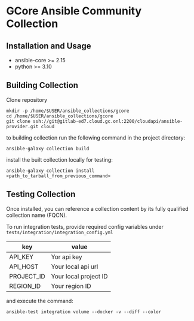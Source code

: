 # GCore Ansible Community Collection
## Installation and Usage
- ansible-core >= 2.15
- python >= 3.10


## Building Collection 
Clone repository
```
mkdir -p /home/$USER/ansible_collections/gcore
cd /home/$USER/ansible_collections/gcore
git clone ssh://git@gitlab-ed7.cloud.gc.onl:2200/cloudapi/ansible-provider.git cloud
```

to building collection run the following command in the project directory:

```
ansible-galaxy collection build
```

install the built collection locally for testing:

```
ansible-galaxy collection install <path_to_tarball_from_previous_command>
```


## Testing Collection 

Once installed, you can reference a collection content by its fully qualified collection name (FQCN).

To run integration tests, provide required config variables under `tests/integration/integration_config.yml`

| key              | value                 |
|------------------|-----------------------|
| API_KEY    | Yor api key           |
| API_HOST   | Your local api url    |
| PROJECT_ID | Your local project ID |
| REGION_ID  | Your region ID       |

and execute the command:

```
ansible-test integration volume --docker -v --diff --color
```
